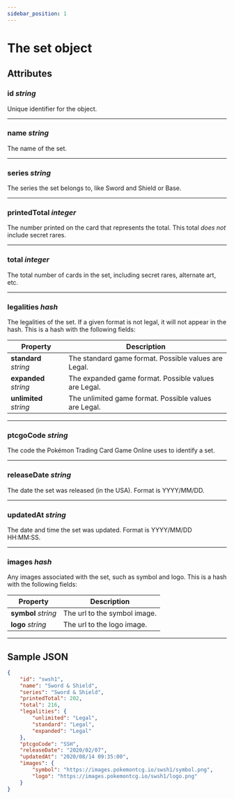 ```yaml
---
sidebar_position: 1
---
```


# The set object

## Attributes

### **id** *string*

Unique identifier for the object.

---

### **name** *string*

The name of the set.

---

### **series** *string*

The series the set belongs to, like Sword and Shield or Base.

---

### **printedTotal** *integer*

The number printed on the card that represents the total. This total *does not* include secret rares.

---

### **total** *integer*

The total number of cards in the set, including secret rares, alternate art, etc.

---

### **legalities** *hash*

The legalities of the set. If a given format is not legal, it will not appear in the hash. This is a hash with the following fields:

| Property               | Description                                           |
|------------------------|-------------------------------------------------------|
| **standard** *string*  | The standard game format. Possible values are Legal.  |
| **expanded** *string*  | The expanded game format. Possible values are Legal.  |
| **unlimited** *string* | The unlimited game format. Possible values are Legal. |

---

### **ptcgoCode** *string*

The code the Pokémon Trading Card Game Online uses to identify a set.

---

### **releaseDate** *string*

The date the set was released (in the USA). Format is YYYY/MM/DD.

---

### **updatedAt** *string*

The date and time the set was updated. Format is YYYY/MM/DD HH:MM:SS.

---

### **images** *hash*

Any images associated with the set, such as symbol and logo. This is a hash with the following fields:

| Property            | Description                  |
|---------------------|------------------------------|
| **symbol** *string* | The url to the symbol image. |
| **logo** *string*   | The url to the logo image.   |

---

## Sample JSON

```json
{
    "id": "swsh1",
    "name": "Sword & Shield",
    "series": "Sword & Shield",
    "printedTotal": 202,
    "total": 216,
    "legalities": {
        "unlimited": "Legal",
        "standard": "Legal",
        "expanded": "Legal"
    },
    "ptcgoCode": "SSH",
    "releaseDate": "2020/02/07",
    "updatedAt": "2020/08/14 09:35:00",
    "images": {
        "symbol": "https://images.pokemontcg.io/swsh1/symbol.png",
        "logo": "https://images.pokemontcg.io/swsh1/logo.png"
    }
}
```